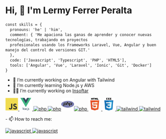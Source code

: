 <h1>Hi, 👋 I'm Lermy Ferrer Peralta</h1>

```Js
const skills = {
  pronouns: 'he' | 'him',
  comment: { 'Me apaciona las ganas de aprender y conocer nuevas tecnologías, trabajando en proyectos 
  profesionales usando los Frameworks Laravel, Vue, Angular y buen manejo del control de versiones GIT.'
  },
  code: ['Javascript', 'Typescript', 'PHP', 'HTML5'],
  tools: ['Angular', 'Vue', 'Laravel', 'Ionic', 'Git', 'Docker']
}
```
  - 🔭 I’m currently working on Angular with Tailwind
  - 🌱 I’m currently learning Node.js y AWS
  - 👨‍💻 I’m currently working on [Insoftar](https://www.insoftar.com/)
<p align="left"><a href="https://lenguajejs.com/javascript/" rel="nofollow"> <img src="https://raw.githubusercontent.com/devicons/devicon/master/icons/javascript/javascript-original.svg" alt="javascript" width="40" height="40" style="max-width: 100%;"> </a><a href="https://vuejs.org/" rel="nofollow"> <img src="https://raw.githubusercontent.com/devicons/devicon/master/icons/vuejs/vuejs-original-wordmark.svg" alt="vuejs" width="40" height="40" style="max-width: 100%;"></a><a href="https://angular.io" rel="nofollow"> <img src="https://cdn.jsdelivr.net/gh/devicons/devicon/icons/angularjs/angularjs-plain.svg" alt="php" width="40" height="40" style="max-width: 100%;"></a><a href="https://ionicframework.com/" rel="nofollow"> <img src="https://cdn.jsdelivr.net/gh/devicons/devicon/icons/ionic/ionic-original.svg" alt="php" width="40" height="40" style="max-width: 100%;"></a><a href="https://www.php.net" rel="nofollow"><img src="https://raw.githubusercontent.com/devicons/devicon/master/icons/php/php-original.svg" alt="php" width="40" height="40" style="max-width: 100%;"></a><a href="https://laravel.com/" rel="nofollow"><img src="https://cdn.jsdelivr.net/gh/devicons/devicon/icons/laravel/laravel-plain.svg" alt="php" width="40" height="40" style="max-width: 100%;"></a><a href="https://www.w3.org/html/" rel="nofollow"> <img src="https://raw.githubusercontent.com/devicons/devicon/master/icons/html5/html5-original-wordmark.svg" alt="html5" width="40" height="40" style="max-width: 100%;"></a><a href="https://www.w3schools.com/css/" rel="nofollow"> <img src="https://raw.githubusercontent.com/devicons/devicon/master/icons/css3/css3-original-wordmark.svg" alt="css3" width="40" height="40" style="max-width: 100%;"> </a><a href="https://tailwindcss.com/" rel="nofollow"> <img src="https://camo.githubusercontent.com/5734d0669fe22ce04a1cb989a156cd32c379875f6bca56d5210c9432824856d9/68747470733a2f2f7777772e766563746f726c6f676f2e7a6f6e652f6c6f676f732f7461696c77696e646373732f7461696c77696e646373732d69636f6e2e737667" alt="tailwind" width="40" height="40" data-canonical-src="https://www.vectorlogo.zone/logos/tailwindcss/tailwindcss-icon.svg" style="max-width: 100%;"> </a><a href="https://git-scm.com/" rel="nofollow"> <img src="https://cdn.jsdelivr.net/gh/devicons/devicon/icons/git/git-original.svg" alt="tailwind" width="40" height="40" data-canonical-src="https://www.vectorlogo.zone/logos/tailwindcss/tailwindcss-icon.svg" style="max-width: 100%;"> </a>
</p>
 - 📫 How to reach me:
<p align="left"><a href="https://www.linkedin.com/in/lermyferrer/" rel="nofollow"> <img src="https://cdn.jsdelivr.net/gh/devicons/devicon/icons/linkedin/linkedin-original.svg" alt="javascript" width="40" height="40" style="max-width: 100%;"> </a><a href="https://twitter.com/Lermyferrer" rel="nofollow"> <img src="https://cdn.jsdelivr.net/gh/devicons/devicon/icons/twitter/twitter-original.svg" alt="javascript" width="40" height="40" style="max-width: 100%;"> </a>
</p>

<!--
**lermyferrer/lermyferrer** is a ✨ _special_ ✨ repository because its `README.md` (this file) appears on your GitHub profile.

Here are some ideas to get you started:

- 🔭 I’m currently working on ...
- 🌱 I’m currently learning ...
- 👯 I’m looking to collaborate on ...
- 🤔 I’m looking for help with ...
- 💬 Ask me about ...
- 📫 How to reach me: ...
- 😄 Pronouns: ...
- ⚡ Fun fact: ...
-->
